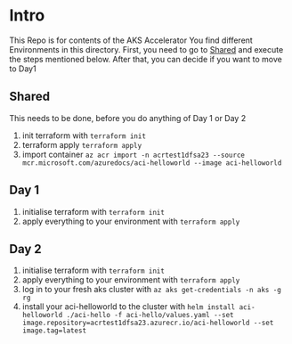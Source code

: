 # Intro
This Repo is for contents of the AKS Accelerator
You find different Environments in this directory.
First, you need to go to [Shared](#shared) and execute the steps mentioned below. After that, you can decide if you want to move to Day1

## Shared
This needs to be done, before you do anything of Day 1 or Day 2
1. init terraform with `terraform init`
2. terraform apply `terraform apply`
3. import container `az acr import -n acrtest1dfsa23 --source mcr.microsoft.com/azuredocs/aci-helloworld --image aci-helloworld`

## Day 1
1. initialise terraform with `terraform init`
2. apply everything to your environment with `terraform apply`

## Day 2
1. initialise terraform with `terraform init`
2. apply everything to your environment with `terraform apply`
3. log in to your fresh aks cluster with `az aks get-credentials -n aks -g rg`
4. install your aci-helloworld to the cluster with `helm install aci-helloworld ./aci-hello -f aci-hello/values.yaml --set image.repository=acrtest1dfsa23.azurecr.io/aci-helloworld --set image.tag=latest`